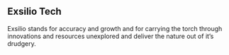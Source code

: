 ## Exsilio Tech

Exsilio stands for accuracy and growth and for carrying the torch through innovations and resources unexplored and deliver the nature out of it’s drudgery.
